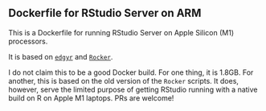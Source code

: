 
## Dockerfile for RStudio Server on ARM

This is a Dockerfile for running RStudio Server on Apple Silicon (M1) processors.

It is based on [`edgyr`](https://github.com/edgyR/edgyR-containers) and [`Rocker`](https://github.com/rocker-org/rocker-versioned).

I do not claim this to be a good Docker build. For one thing, it is 1.8GB. For another, this is based on the old version of the `Rocker` scripts. It does, however, serve the limited purpose of getting RStudio running with a native build on R on Apple M1 laptops.  PRs are welcome!  
